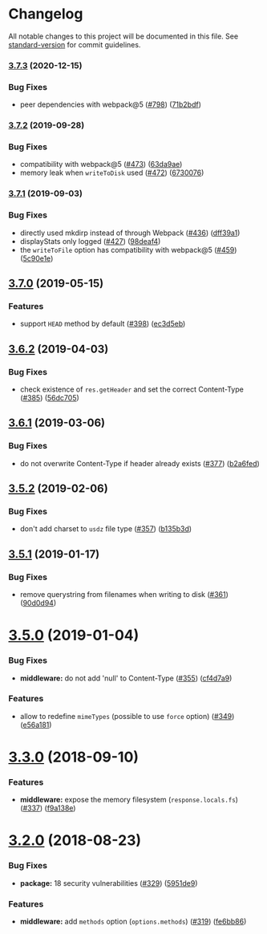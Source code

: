 # Changelog

All notable changes to this project will be documented in this file.
See [standard-version](https://github.com/conventional-changelog/standard-version) for commit guidelines.

### [3.7.3](https://github.com/webpack/webpack-dev-middleware/compare/v3.7.2...v3.7.3) (2020-12-15)

### Bug Fixes

* peer dependencies with
  webpack@5 ([#798](https://github.com/webpack/webpack-dev-middleware/issues/798)) ([71b2bdf](https://github.com/webpack/webpack-dev-middleware/commit/71b2bdf))

### [3.7.2](https://github.com/webpack/webpack-dev-middleware/compare/v3.7.1...v3.7.2) (2019-09-28)

### Bug Fixes

* compatibility with
  webpack@5 ([#473](https://github.com/webpack/webpack-dev-middleware/issues/473)) ([63da9ae](https://github.com/webpack/webpack-dev-middleware/commit/63da9ae))
* memory leak when `writeToDisk`
  used ([#472](https://github.com/webpack/webpack-dev-middleware/issues/472)) ([6730076](https://github.com/webpack/webpack-dev-middleware/commit/6730076))

### [3.7.1](https://github.com/webpack/webpack-dev-middleware/compare/v3.7.0...v3.7.1) (2019-09-03)

### Bug Fixes

* directly used mkdirp instead of through
  Webpack ([#436](https://github.com/webpack/webpack-dev-middleware/issues/436)) ([dff39a1](https://github.com/webpack/webpack-dev-middleware/commit/dff39a1))
* displayStats only
  logged ([#427](https://github.com/webpack/webpack-dev-middleware/issues/427)) ([98deaf4](https://github.com/webpack/webpack-dev-middleware/commit/98deaf4))
* the `writeToFile` option has compatibility with
  webpack@5 ([#459](https://github.com/webpack/webpack-dev-middleware/issues/459)) ([5c90e1e](https://github.com/webpack/webpack-dev-middleware/commit/5c90e1e))

## [3.7.0](https://github.com/webpack/webpack-dev-middleware/compare/v3.6.2...v3.7.0) (2019-05-15)

### Features

* support `HEAD` method by
  default ([#398](https://github.com/webpack/webpack-dev-middleware/issues/398)) ([ec3d5eb](https://github.com/webpack/webpack-dev-middleware/commit/ec3d5eb))

<a name="3.6.2"></a>

## [3.6.2](https://github.com/webpack/webpack-dev-middleware/compare/v3.6.1...v3.6.2) (2019-04-03)

### Bug Fixes

* check existence of `res.getHeader` and set the correct
  Content-Type ([#385](https://github.com/webpack/webpack-dev-middleware/issues/385)) ([56dc705](https://github.com/webpack/webpack-dev-middleware/commit/56dc705))

## [3.6.1](https://github.com/webpack/webpack-dev-middleware/compare/v3.6.0...v3.6.1) (2019-03-06)

### Bug Fixes

* do not overwrite Content-Type if header already
  exists ([#377](https://github.com/webpack/webpack-dev-middleware/issues/377)) ([b2a6fed](https://github.com/webpack/webpack-dev-middleware/commit/b2a6fed))

<a name="3.5.2"></a>

## [3.5.2](https://github.com/webpack/webpack-dev-middleware/compare/v3.5.1...v3.5.2) (2019-02-06)

### Bug Fixes

* don't add charset to `usdz` file
  type ([#357](https://github.com/webpack/webpack-dev-middleware/issues/357)) ([b135b3d](https://github.com/webpack/webpack-dev-middleware/commit/b135b3d))

<a name="3.5.1"></a>

## [3.5.1](https://github.com/webpack/webpack-dev-middleware/compare/v3.5.0...v3.5.1) (2019-01-17)

### Bug Fixes

* remove querystring from filenames when writing to
  disk ([#361](https://github.com/webpack/webpack-dev-middleware/issues/361)) ([90d0d94](https://github.com/webpack/webpack-dev-middleware/commit/90d0d94))

<a name="3.5.0"></a>

# [3.5.0](https://github.com/webpack/webpack-dev-middleware/compare/v3.4.0...v3.5.0) (2019-01-04)

### Bug Fixes

* **middleware:** do not add 'null' to
  Content-Type ([#355](https://github.com/webpack/webpack-dev-middleware/issues/355)) ([cf4d7a9](https://github.com/webpack/webpack-dev-middleware/commit/cf4d7a9))

### Features

* allow to redefine `mimeTypes` (possible to use `force`
  option) ([#349](https://github.com/webpack/webpack-dev-middleware/issues/349)) ([e56a181](https://github.com/webpack/webpack-dev-middleware/commit/e56a181))

<a name="3.3.0"></a>

# [3.3.0](https://github.com/webpack/webpack-dev-middleware/compare/v3.2.0...v3.3.0) (2018-09-10)

### Features

* **middleware:** expose the memory
  filesystem (`response.locals.fs`) ([#337](https://github.com/webpack/webpack-dev-middleware/issues/337)) ([f9a138e](https://github.com/webpack/webpack-dev-middleware/commit/f9a138e))

<a name="3.2.0"></a>

# [3.2.0](https://github.com/webpack/webpack-dev-middleware/compare/v3.1.3...v3.2.0) (2018-08-23)

### Bug Fixes

* **package:** 18 security
  vulnerabilities ([#329](https://github.com/webpack/webpack-dev-middleware/issues/329)) ([5951de9](https://github.com/webpack/webpack-dev-middleware/commit/5951de9))

### Features

* **middleware:** add `methods`
  option (`options.methods`) ([#319](https://github.com/webpack/webpack-dev-middleware/issues/319)) ([fe6bb86](https://github.com/webpack/webpack-dev-middleware/commit/fe6bb86))
